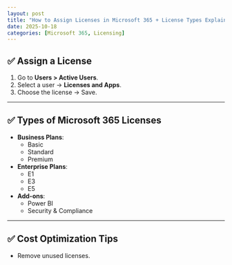 ```yaml
---
layout: post
title: "How to Assign Licenses in Microsoft 365 + License Types Explained"
date: 2025-10-18
categories: [Microsoft 365, Licensing]
---
```


## ✅ Assign a License
1. Go to **Users > Active Users**.
2. Select a user → **Licenses and Apps**.
3. Choose the license → Save.

---

## ✅ Types of Microsoft 365 Licenses
- **Business Plans**:
  - Basic
  - Standard
  - Premium
- **Enterprise Plans**:
  - E1
  - E3
  - E5
- **Add-ons**:
  - Power BI
  - Security & Compliance

---

## ✅ Cost Optimization Tips
- Remove unused licenses.
